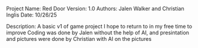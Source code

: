 Project Name: Red Door
Version: 1.0
Authors: Jalen Walker and Christian Inglis
Date: 10/26/25

Description:
A basic v1 of game project I hope to return to in my free time to improve Coding was done by Jalen without the help of AI, and presintation and pictures were done by Christian with AI on the pictures
